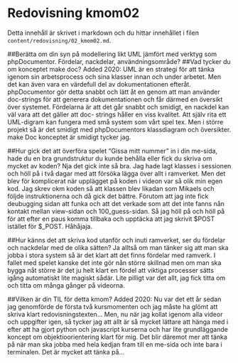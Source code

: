 ---
---
Redovisning kmom02
=========================

Detta innehåll är skrivet i markdown och du hittar innehållet i filen `content/redovisning/02_kmom02.md`.

##Berätta om din syn på modellering likt UML jämfört med verktyg som phpDocumentor. Fördelar, nackdelar, användningsområde? 
##Vad tycker du om konceptet make doc?
Added 2020: UML är en strategi för att tänka igenom sin arbetsprocess och sina klasser innan och under arbetet. 
Men det kan även vara en värdefull del av dokumentationen efteråt. phpDocumentor gör detta snabbt och lätt
åt en genom att man använder doc-strings för att generera dokumentationen och får därmed en översikt över
systemet. Fördelarna är att det går snabbt och smidigt, en nackdel kan väl vara att det gäller att doc-
strings håller en viss kvalitet. Att själv rita ett UML-digram kan fungera med små system som vårt 
spel tex. Men i större projekt så är det smidigt med phpDocumentors klassdiagram och översikter. 
make Doc konceptet är smidigt tycker jag. 

##Hur gick det att överföra spelet “Gissa mitt nummer” in i din me-sida, hade du en bra grundstruktur du kunde behålla 
eller fick du skriva om mycket av koden?
Nja det gick inte så bra. Jag hade lagt klasses i sessionen och höll på i två dagar med att försöka lägga över allt 
i ramverket. Men det blev för komplicerat när upplägget på koden i videon var så olik min egen kod. Jag skrev okm koden 
så att klassen blev likadan som Mikaels och följde instruktionerna och då gick det bättre. Förutom att jag inte fick 
deubugging sidan att funka och att det verkade som att det inte fanns nån kontakt mellan view-sidan och 100_guess-sidan. 
Så jag höll på och höll på för att efter en paus komma tillbaka och upptäcka att jag skrivit $POST istället för $_POST.
Håhåjaja. 

##Hur känns det att skriva kod utanför och inuti ramverket, ser du fördelar och nackdelar med de olika sätten?
Ja alltså om man tänker sig att man ska jobba i stora system så är det klart att det finns fördelar med ramverk. 
I fallet med spelet kanske det inte gör nån större skillnad men om man ska bygga nåt större är det ju helt klart 
en fördel att viktiga processer sätts igång automatiskt lite magiskt sådär. Lite pilligt var det allt, jag fick titta 
om och titta om många gånger på videorna. 

##Vilken är din TIL för detta kmom?
Added 2020: Nu var det ett år sedan jag genomförde de första två kursmomenten och jag måste ha glömt att skriva
klart redovisningstexten... Men, nu när jag kollat igenom alla videor och uppgifter igen, så tycker jag 
att allt är så mycket lättare att hänga med i efter att ha gjort python och javascript kurserna och har lite 
grundläggande koncept om objektioorientering klart för mig. Det blir däremot mer att tänka på när man ska jobba med 
hela kedjan fram till en me-sida och inte bara i terminalen. Det är mycket att tänka på...
